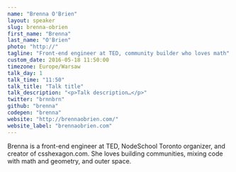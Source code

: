 ```yaml
---
name: "Brenna O'Brien"
layout: speaker
slug: brenna-obrien
first_name: "Brenna"
last_name: "O'Brien"
photo: "http://"
tagline: "Front-end engineer at TED, community builder who loves math"
custom_date: 2016-05-18 11:50:00
timezone: Europe/Warsaw
talk_day: 1
talk_time: "11:50"
talk_title: "Talk title"
talk_description: "<p>Talk description…</p>"
twitter: "brnnbrn"
github: "brenna"
codepen: "brenna"
website: "http://brennaobrien.com/"
website_label: "brennaobrien.com"
---
```


<p>Brenna is a front-end engineer at TED, NodeSchool Toronto organizer, and creator of csshexagon.com. She loves building communities, mixing code with math and geometry, and outer space.</p>
